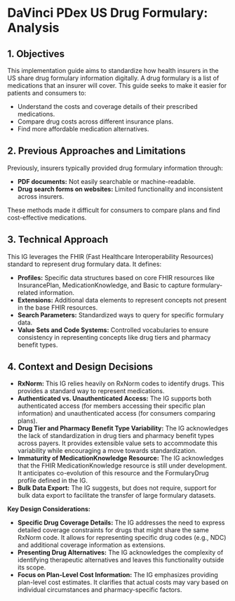 # DaVinci PDex US Drug Formulary: Analysis

## 1. Objectives

This implementation guide aims to standardize how health insurers in the US share drug formulary information digitally. A drug formulary is a list of medications that an insurer will cover. This guide seeks to make it easier for patients and consumers to:

- Understand the costs and coverage details of their prescribed medications.
- Compare drug costs across different insurance plans.
- Find more affordable medication alternatives.

## 2. Previous Approaches and Limitations

Previously, insurers typically provided drug formulary information through:

- **PDF documents:** Not easily searchable or machine-readable.
- **Drug search forms on websites:** Limited functionality and inconsistent across insurers.

These methods made it difficult for consumers to compare plans and find cost-effective medications.

## 3. Technical Approach

This IG leverages the FHIR (Fast Healthcare Interoperability Resources) standard to represent drug formulary data. It defines:

- **Profiles:**  Specific data structures based on core FHIR resources like InsurancePlan, MedicationKnowledge, and Basic to capture formulary-related information.
- **Extensions:** Additional data elements to represent concepts not present in the base FHIR resources.
- **Search Parameters:** Standardized ways to query for specific formulary data.
- **Value Sets and Code Systems:** Controlled vocabularies to ensure consistency in representing concepts like drug tiers and pharmacy benefit types.

## 4. Context and Design Decisions

- **RxNorm:** This IG relies heavily on RxNorm codes to identify drugs. This provides a standard way to represent medications.
- **Authenticated vs. Unauthenticated Access:** The IG supports both authenticated access (for members accessing their specific plan information) and unauthenticated access (for consumers comparing plans).
- **Drug Tier and Pharmacy Benefit Type Variability:** The IG acknowledges the lack of standardization in drug tiers and pharmacy benefit types across payers. It provides extensible value sets to accommodate this variability while encouraging a move towards standardization.
- **Immaturity of MedicationKnowledge Resource:** The IG acknowledges that the FHIR MedicationKnowledge resource is still under development. It anticipates co-evolution of this resource and the FormularyDrug profile defined in the IG.
- **Bulk Data Export:** The IG suggests, but does not require, support for bulk data export to facilitate the transfer of large formulary datasets.

**Key Design Considerations:**

- **Specific Drug Coverage Details:** The IG addresses the need to express detailed coverage constraints for drugs that might share the same RxNorm code. It allows for representing specific drug codes (e.g., NDC) and additional coverage information as extensions.
- **Presenting Drug Alternatives:**  The IG acknowledges the complexity of identifying therapeutic alternatives and leaves this functionality outside its scope.
- **Focus on Plan-Level Cost Information:** The IG emphasizes providing plan-level cost estimates. It clarifies that actual costs may vary based on individual circumstances and pharmacy-specific factors.
